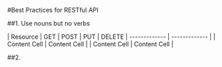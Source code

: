 #Best Practices for RESTful API

##1. Use nouns but no verbs

| Resource  | GET | POST | PUT | DELETE
| ------------- | ------------- |
| Content Cell  | Content Cell  |
| Content Cell  | Content Cell  |

##2. 
